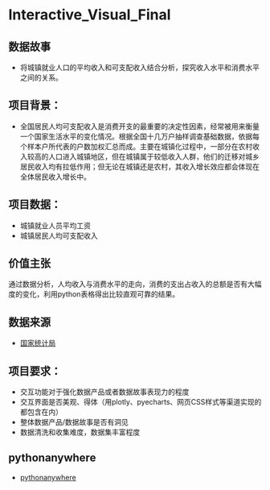 # Interactive_Visual_Final
## 数据故事
- 将城镇就业人口的平均收入和可支配收入结合分析，探究收入水平和消费水平之间的关系。
## 项目背景：
- 全国居民人均可支配收入是消费开支的最重要的决定性因素，经常被用来衡量一个国家生活水平的变化情况。根据全国十几万户抽样调查基础数据，依据每个样本户所代表的户数加权汇总而成。主要在城镇化过程中，一部分在农村收入较高的人口进入城镇地区，但在城镇属于较低收入人群，他们的迁移对城乡居民收入均有拉低作用；但无论在城镇还是农村，其收入增长效应都会体现在全体居民收入增长中。
## 项目数据： 
- 城镇就业人员平均工资
- 城镇居民人均可支配收入
## 价值主张
通过数据分析，人均收入与消费水平的走向，消费的支出占收入的总额是否有大幅度的变化，利用python表格得出比较直观可靠的结果。
## 数据来源
- [国家统计局](http://www.stats.gov.cn/)
## 项目要求：
- 交互功能对于强化数据产品或者数据故事表现力的程度
- 交互界面是否美观、得体（用plotly、pyecharts、网页CSS样式等渠道实现的都包含在内）
- 整体数据产品/数据故事是否有洞见
- 数据清洗和收集难度，数据集丰富程度
## pythonanywhere
- [pythonanywhere](http://liuziqi.pythonanywhere.com/)
